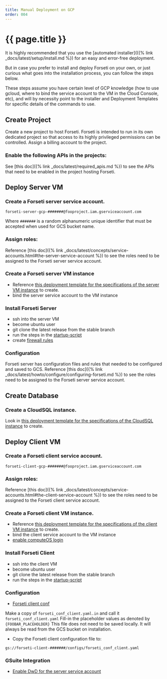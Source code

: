 ```yaml
---
title: Manual Deployment on GCP
order: 004
---
```


# {{ page.title }}

It is highly recommended that you use the [automated installer](({% link _docs/latest/setup/install.md %})
for an easy and error-free deployment.

But in case you prefer to install and deploy Forseti on your own, or just
curious what goes into the installation process, you can follow the steps below.

These steps assume you have certain level of GCP knowledge (how to use gcloud,
where to bind the service account to the VM in the Cloud Console, etc),
and will by necessity point to the installer and Deployment Templates for
specific details of the commands to use.

## Create Project

Create a new project to host Forseti.  Forseti is intended to run in its own
dedicated project so that access to its highly privileged permissions can be
controlled.  Assign a billing account to the project.

### Enable the following APIs in the projects:

See [this doc]({% link _docs/latest/required_apis.md %})
to see the APIs that need to be enabled in the project hosting Forseti.

## Deploy Server VM

### Create a Forseti server service account.
```
forseti-server-gcp-#######@fooproject.iam.gserviceaccount.com
```

Where `#######` is a random alphanumeric unique identifier that must be
accepted when used for GCS bucket name.

### Assign roles:

Reference [this doc]({% link _docs/latest/concepts/service-accounts.html#the-server-service-account %})
to see the roles need to be assigned to the Forseti server service account.

### Create a Forseti server VM instance

* Reference [this deployment template for the specifications of the server VM instance](https://github.com/GoogleCloudPlatform/forseti-security/blob/stable/deployment-templates/compute-engine/server/forseti-instance-server.py) to create.
* bind the server service account to the VM instance

### Install Forseti Server

* ssh into the server VM
* become ubuntu user
* git clone the latest release from the stable branch
* run the steps in the [startup-script](https://github.com/GoogleCloudPlatform/forseti-security/blob/stable/deployment-templates/compute-engine/server/forseti-instance-server.py#L114)
* create [firewall rules](https://github.com/GoogleCloudPlatform/forseti-security/blob/stable/install/gcp/installer/forseti_server_installer.py#L164)

### Configuration

Forseti server has configuration files and rules that needed to be configured
and saved to GCS. Reference [this doc]({% link _docs/latest/howto/configure/configuring-forseti.md %})
to see the roles need to be assigned to the Forseti server service account.

## Create Database

### Create a CloudSQL instance.

Look in [this deployment template for the specifications of the CloudSQL instance](https://github.com/GoogleCloudPlatform/forseti-security/blob/stable/deployment-templates/cloudsql/cloudsql-instance.py) to create.

## Deploy Client VM

### Create a Forseti client service account.

```
forseti-client-gcp-#######@fooproject.iam.gserviceaccount.com
```

### Assign roles:

Reference [this doc]({% link _docs/latest/concepts/service-accounts.html#the-client-service-account %})
to see the roles need to be assigned to the Forseti client service account.

### Create a Forseti client VM instance.

* Reference [this deployment template for the specifications of the client VM instance](https://github.com/GoogleCloudPlatform/forseti-security/blob/stable/deployment-templates/compute-engine/client/forseti-instance-client.py) to create.
* bind the client service account to the VM instance
* [enable computeOS login](https://github.com/GoogleCloudPlatform/forseti-security/blob/stable/install/gcp/installer/util/gcloud.py#L709)

### Install Forseti Client

* ssh into the client VM
* become ubuntu user
* git clone the latest release from the stable branch
* run the steps in the [startup-script](https://github.com/GoogleCloudPlatform/forseti-security/blob/stable/deployment-templates/compute-engine/client/forseti-instance-client.py)

### Configuration

* [Forseti client conf](https://github.com/GoogleCloudPlatform/forseti-security/blob/stable/configs/server/forseti_conf_client.yaml.in)

Make a copy of `forseti_conf_client.yaml.in` and call it `forseti_conf_client.yaml`
Fill-in the placeholder values as denoted by `{FOOBAR_PLACEHOLDER}`
This file does not need to be saved locally.  It will always be read from the GCS bucket
on installation.

* Copy the Forseti client configuration file to:

 ```
 gs://forseti-client-#######/configs/forseti_conf_client.yaml
 ```

### GSuite Integration

* [Enable DwD for the server service account](https://forsetisecurity.org/docs/howto/configure/gsuite-group-collection.html)
